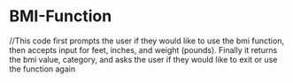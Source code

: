 # BMI-Function

//This code first prompts the user if they would like to use the bmi function, then accepts input for feet, inches, and weight (pounds). Finally it returns the bmi value, category, and asks the user if they would like to exit or use the function again
